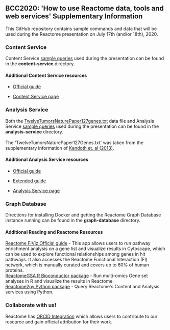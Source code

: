 <h2> BCC2020: 'How to use Reactome data, tools and web services' Supplementary Information </h2>

This GitHub repository contains sample commands and data that will be used during the Reactome presentation on July 17th (and/or 18th), 2020.

<h3> Content Service </h3>
Content Service <a href="https://github.com/reactome/BCC-2020/blob/master/content-service/content-service_sample-commands.sh">sample queries</a> used during the presentation can be found in the <b>content-service</b> directory.

  <h4> Additional Content Service resources</h4>

  - <a href="https://reactome.org/dev/content-service">Official guide</a>

  - <a href="https://reactome.org/ContentService/">Content Service page</a>

<h3> Analysis Service </h3>
Both the <a href="https://github.com/reactome/BCC-2020/blob/master/analysis-service/TwelveTumorsNaturePaper127genes.txt">TwelveTumorsNaturePaper127genes.txt</a> data file and Analysis Service <a href="https://github.com/reactome/BCC-2020/blob/master/analysis-service/analysis-service_sample-commands.sh">sample queries</a> used during the presentation can be found in the <b>analysis-service</b> directory.
<br><br>
The 'TwelveTumorsNaturePaper127Genes.txt' was taken from the supplementary information of <a href="https://www.nature.com/articles/nature12634">Kandoth et. al (2013)</a>.

  <h4> Additional Analysis Service resources</h4>

  - <a href="https://reactome.org/dev/analysis">Official guide</a>

  - <a href="https://reactome.org/userguide/analysis">Extended guide</a>

  - <a href="https://reactome.org/AnalysisService/"> Analysis Service page</a>

<h3> Graph Database </h3>
Directions for installing Docker and getting the Reactome Graph Database instance running can be found in the <b>graph-database</b> directory.


<h4> Additional Reading and Reactome Resources </h4>

<a href="https://reactome.org/userguide/reactome-fiviz">Reactome FIViz Official guide</a> - This app allows users to run pathway enrichment analysis on a gene list and visualize results in Cytoscape, which can be used to explore functional relationships among genes in hit pathways. It also accesses the Reactome Functional Interaction (FI) network, which is manually curated and covers up to 60% of human proteins.<br>
<a href="http://www.bioconductor.org/packages/release/bioc/html/ReactomeGSA.html">ReactomeGSA R Bioconductor package</a> - Run multi-omics Gene set analyses in R and visualize the results in Reactome.<br>
<a href="https://reactome.github.io/reactome2py/">Reactome2py Python package</a> - Query Reactome's Content and Analysis services using Python.

<h3>Collaborate with us!</h3>
Reactome has <a href="https://reactome.org/orcid"</a>ORCID Integration</a> which allows users to contribute to our resource and gain official attribution for their work. 

